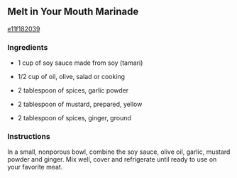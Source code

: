 ## Melt in Your Mouth Marinade

[e11f182039](http://allrecipes.com/recipe/melt-in-your-mouth-marinade/)

### Ingredients

 - 1 cup of soy sauce made from soy (tamari)

 - 1/2 cup of oil, olive, salad or cooking

 - 2 tablespoon of spices, garlic powder

 - 2 tablespoon of mustard, prepared, yellow

 - 2 tablespoon of spices, ginger, ground

### Instructions

In a small, nonporous bowl, combine the soy sauce, olive oil, garlic, mustard powder and ginger. Mix well, cover and refrigerate until ready to use on your favorite meat.
